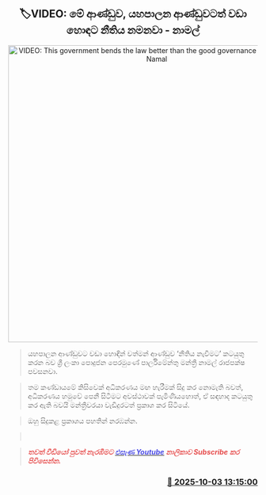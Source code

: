<p align='center'><b><h2 align='center' title='VIDEO: This government bends the law better than the good governance government - Namal'>🏷VIDEO: මේ ආණ්ඩුව, යහපාලන ආණ්ඩුවටත් වඩා හොඳට නීතිය නමනවා - නාමල්</h2></b></p>
<p align='center'><img src='https://helakuru.sgp1.cdn.digitaloceanspaces.com/esana/images/lib/namal-vid-jkl.jpg' width='600' alt='VIDEO: This government bends the law better than the good governance government - Namal'></p>

> යහපාලන ආණ්ඩුවට වඩා හොඳින් වත්මන් ආණ්ඩුව ‘නීතිය නැවීමට’ කටයුතු කරන බව ශ්‍රී ලංකා පොදුජන පෙරමුණේ පාර්ලිමේන්තු මන්ත්‍රී නාමල් රාජපක්ෂ පවසනවා.

> තම කණ්ඩායමේ කිසිවෙක් අධිකරණය මඟ හැරීමක් සිදු කර නොමැති බවත්, අධිකරණය හමුවේ පෙනී සිටීමට අවස්ථාවක් පැමිණියහොත්, ඒ සඳහාද කටයුතු කර ඇති බවයි මන්ත්‍රීවරයා වැඩිදුරටත් ප්‍රකාශ කර සිටියේ.

> ඔහු සිදුකළ ප්‍රකාශය පහතින් නරඹන්න.

>  

> <span style='color:#e64d4d'><em><strong>තවත් වීඩියෝ පුවත් නැරඹීමට </strong></em></span><a href='https://youtube.com/@esanamedia?si=UZCWEZmqFcpzlvdV'><span style='color:#4d4de6'><em><strong>එසැණ Youtube</strong></em></span></a><span style='color:#e64d4d'><em><strong> නාලිකාව Subscribe කර පිවිසෙන්න.</strong></em></span>



<h3 align='right'><a href='https://www.helakuru.lk/esana/p/114201/'>📅 2025-10-03 13:15:00</a></h3>
